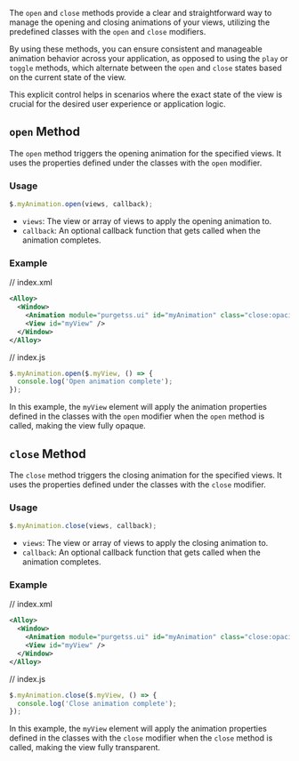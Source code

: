 The `open` and `close` methods provide a clear and straightforward way to manage the opening and closing animations of your views, utilizing the predefined classes with the `open` and `close` modifiers.

By using these methods, you can ensure consistent and manageable animation behavior across your application, as opposed to using the `play` or `toggle` methods, which alternate between the `open` and `close` states based on the current state of the view.

This explicit control helps in scenarios where the exact state of the view is crucial for the desired user experience or application logic.

## `open` Method

The `open` method triggers the opening animation for the specified views. It uses the properties defined under the classes with the `open` modifier.

### Usage

```javascript
$.myAnimation.open(views, callback);
```

- `views`: The view or array of views to apply the opening animation to.
- `callback`: An optional callback function that gets called when the animation completes.

### Example

// index.xml
```xml
<Alloy>
  <Window>
    <Animation module="purgetss.ui" id="myAnimation" class="close:opacity-0 open:opacity-100" />
    <View id="myView" />
  </Window>
</Alloy>
```

// index.js
```javascript
$.myAnimation.open($.myView, () => {
  console.log('Open animation complete');
});
```

In this example, the `myView` element will apply the animation properties defined in the classes with the `open` modifier when the `open` method is called, making the view fully opaque.

## `close` Method

The `close` method triggers the closing animation for the specified views. It uses the properties defined under the classes with the `close` modifier.

### Usage

```javascript
$.myAnimation.close(views, callback);
```

- `views`: The view or array of views to apply the closing animation to.
- `callback`: An optional callback function that gets called when the animation completes.

### Example

// index.xml
```xml
<Alloy>
  <Window>
    <Animation module="purgetss.ui" id="myAnimation" class="close:opacity-0 open:opacity-100" />
    <View id="myView" />
  </Window>
</Alloy>
```

// index.js
```javascript
$.myAnimation.close($.myView, () => {
  console.log('Close animation complete');
});
```

In this example, the `myView` element will apply the animation properties defined in the classes with the `close` modifier when the `close` method is called, making the view fully transparent.
